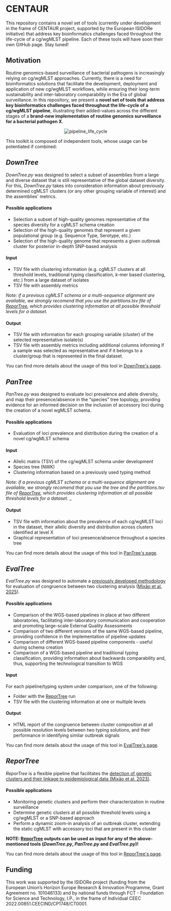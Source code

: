 # CENTAUR

This repository contains a novel set of tools (currently under development in the frame of CENTAUR project, supported by the European ISIDORe initiative) that address key bioinformatics challenges faced throughout the life-cycle of a cg/wgMLST pipeline. Each of these tools will have soon their own GitHub page. Stay tuned!

## Motivation
Routine genomics-based surveillance of bacterial pathogens is increasingly relying on cg/wgMLST approaches. Currently, there is a need for bioinformatics solutions that facilitate the development, deployment and application of new cg/wgMLST workflows, while ensuring their long-term sustainability and inter-laboratory comparability in the Era of global surveillance. In this repository, we present a **novel set of tools that address key bioinformatics challenges faced throughout the life-cycle of a cg/wgMLST pipeline**, illustrating their added-values across the different stages of a **brand-new implementation of routine genomics surveillance for a bacterial pathogen X**.

<p align="center">
  <img src="https://github.com/user-attachments/assets/693c9fa2-8ed0-4bf8-b273-d65cefcadfd3" alt="pipeline_life_cycle" />
</p>

This toolkit is composed of independent tools, whose usage can be potentiated if combined:

## _DownTree_
_DownTree.py_ was designed to select a subset of assemblies from a large and diverse dataset that is still representative of the global dataset diversity. For this, _DownTree.py_ takes into consideration information about previously determined cgMLST clusters (or any other grouping variable of interest) and the assemblies' metrics.

#### Possible applications
- Selection a subset of high-quality genomes representative of the species diversity for a cgMLST schema creation
- Selection of the high-quality genomes that represent a given populational group (e.g. Sequence Type, Serotype, etc.)
- Selection of the high-quality genome that represents a given outbreak cluster for posterior in-depth SNP-based analysis

#### Input
- TSV file with clustering information (e.g. cgMLST clusters at all threshold levels, traditional typing classification, _k_-mer based clustering, etc.) from a large dataset of isolates
- TSV file with assembly metrics

_Note: if a previous cgMLST schema or a multi-sequence alignment are available, we strongly recomend that you use the partitions.tsv file of [ReporTree](https://github.com/insapathogenomics/ReporTree), which provides clustering information at all possible threshold levels for a dataset._  

#### Output
- TSV file with information for each grouping variable (cluster) of the selected representative isolate(s)
- TSV file with assembly metrics including additional columns informing if a sample was selected as representative and if it belongs to a cluster/group that is represented in the final dataset.

You can find more details about the usage of this tool in [DownTree's page](https://github.com/insapathogenomics/CENTAUR/blob/main/DownTree/README.md).

## _PanTree_
_PanTree.py_ was designed to evaluate loci prevalence and allele diversity, and map their presence/absence in the “species” tree topology, providing evidence for an informed decision on the inclusion of accessory loci during the creation of a novel wgMLST schema.

#### Possible applications
- Evaluation of loci prevalence and distribution during the creation of a novel cg/wgMLST schema

#### Input
- Allelic matrix (TSV) of the cg/wgMLST schema under development
- Species tree (NWK)
- Clustering information based on a previously used typing method

_Note: if a previous cgMLST schema or a multi-sequence alignment are available, we strongly recomend that you use the tree and the partitions.tsv file of [ReporTree](https://github.com/insapathogenomics/ReporTree), which provides clustering information at all possible threshold levels for a dataset._  _  

#### Output
- TSV file with information about the prevalence of each cg/wgMLST loci in the dataset, their allelic diversity and distribution across clusters identified at level X
- Graphical representation of loci presence/absence throughout a species tree 

You can find more details about the usage of this tool in [PanTree's page](https://github.com/insapathogenomics/CENTAUR/blob/main/PanTree/README.md).

## _EvalTree_
_EvalTree.py_ was designed to automate a [previously developed methodology](https://github.com/insapathogenomics/WGS_cluster_congruence) for evaluation of congruence between two clustering analysis ([Mixão et al. 2025](https://www.nature.com/articles/s41467-025-59246-8)).

#### Possible applications
- Comparison of the WGS-based pipelines in place at two different laboratories, facilitating inter-laboratory communication and cooperation and promoting large-scale External Quality Assessments
- Comparison of two different versions of the same WGS-based pipeline, providing confidence in the implementation of pipeline updates
- Comparison of different WGS-based pipeline components - useful during schema creation
- Comparison of a WGS-based pipeline and traditional typing classification, providing information about backwards comparability and, thus, supporting the technological transition to WGS  

#### Input
For each pipeline/typing system under comparison, one of the following:
- Folder with the [ReporTree](https://github.com/insapathogenomics/ReporTree) run
- TSV file with the clustering information at one or multiple levels

#### Output
- HTML report of the congruence between cluster composition at all possible resolution levels between two typing solutions, and their performance in identifying similar outbreak signals

You can find more details about the usage of this tool in [EvalTree's page](https://github.com/insapathogenomics/CENTAUR/blob/main/EvalTree/README.md).

## _ReporTree_

_ReporTree_ is a flexible pipeline that facilitates the [detection of genetic clusters and their linkage to epidemiological data (Mixão et al. 2023)](https://genomemedicine.biomedcentral.com/articles/10.1186/s13073-023-01196-1).

#### Possible applications
- Monitoring genetic clusters and perform their characterization in routine surveillance
- Determine genetic clusters at all possible threshold levels using a cg/wgMLST or a SNP-based approach
- Perform a dynamic zoom-in analysis of an outbreak cluster, extending the static cgMLST with accessory loci that are present in this cluster

**NOTE: [ReporTree](https://github.com/insapathogenomics/ReporTree) outputs can be used as input for any of the above-mentioned tools (_DownTree.py_, _PanTree.py_ and _EvalTree.py_)!**
  
You can find more details about the usage of this tool in [ReporTree's page](https://github.com/insapathogenomics/ReporTree).

## Funding
This work was supported by the ISIDORe project (funding from the European Union’s Horizon Europe Research & Innovation Programme, Grant Agreement no. 101046133) and by national funds through FCT - Foundation for Science and Technology, I.P., in the frame of Individual CEEC 2022.00851.CEECIND/CP1748/CT0001.
